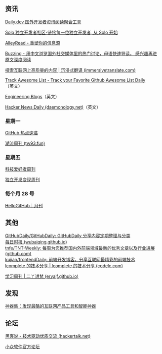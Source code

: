 
## 资讯

[Daily.dev 国外开发者资讯阅读聚合工具](https://app.daily.dev/)

[Solo 独立开发者社区-链接每一位独立开发者, 从 Solo 开始](https://solo.xin/)

[AlleyRead - 重塑你的信息源](https://alleyread.com/)

[Buzzing - 用中文浏览国外社交媒体里的热门讨论，母语快速导读， 感兴趣再进原文深度阅读](https://www.buzzing.cc/)

[探索互联网上高质量的内容 | 沉浸式翻译 (immersivetranslate.com)](https://immersivetranslate.com/docs/sites/)


[Track Awesome List - Track your Favorite Github Awesome List Daily](https://www.trackawesomelist.com/)（英文）

[Engineering Blogs](https://engineeringblogs.xyz/)（英文）

[Hacker News Daily (daemonology.net)](https://www.daemonology.net/hn-daily/)（英文）

### 星期一

[GitHub 热点速递](https://juejin.cn/column/6960645180026421256)

[潮流周刊 (tw93.fun)](https://weekly.tw93.fun/)

### 星期五

[科技爱好者周刊](http://www.ruanyifeng.com/blog)

[独立开发变现周刊](https://juejin.cn/user/8451822201000/news)

### 每个月 28 号

[HelloGitHub｜月刊](https://hellogithub.com/periodical)

## 其他

[GitHubDaily/GitHubDaily: GitHubDaily 分享内容定期整理与分类](https://github.com/GitHubDaily/GitHubDaily)   
[每日时报 (wubaiqing.github.io)](https://wubaiqing.github.io/zaobao/)  
[tnfe/TNT-Weekly: 每周为您推荐国内外前端领域最新的优秀文章以及行业进展 (github.com)](https://github.com/tnfe/TNT-Weekly)  
[kujian/frontendDaily: 前端开发博客，分享互联网最精彩的前端技术](https://github.com/kujian/frontendDaily)   
[lcomplete 的技术分享 | lcomplete 的技术分享 (codelc.com)](https://tech.codelc.com/)

[学习周刊 | 二丫讲梵 (eryajf.github.io)](https://eryajf.github.io/learning-weekly/)


## 发现

[神器集：发现最酷的互联网产品工具和智能神器](https://hao.logosc.cn/)


## 论坛

[黑客说 - 技术驱动优质交流 (hackertalk.net)](https://hackertalk.net/)

[小众软件官方论坛](https://meta.appinn.net/)

